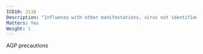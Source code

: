 ```yaml
---
ICD10: J118
Description: "Influenza with other manifestations, virus not identified"
Matters: Yes
Weight: 1
---
```

AGP precautions
